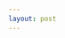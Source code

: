 ```yaml
---
layout: post
---
```

<head>
    <style>
        h1 {
            text-align: center;
        }

        .small-text {
            font-size: 60%; /* Adjust the percentage as needed */
        }
    </style>
</head>

<body>
    <h1>
        Beyond Blockbusters <br>
        <span class="small-text"> Unveiling Actors Career Evolution After A Big Hit </span>
    </h1>
</body>

<p><img src="imgs/trueman.jpeg" style="width: 100%; margin: 0 auto;"/></p>

## Introduction
Ever wondered what happens after the blockbuster applause fades ?

Is it a straight road to more box office triumphs, or does the plot take unexpected turns ? Do actors try on new roles and genres, or do they stick to what brought them fame ?

Get ready for the big reveal, we're digging deep into the lasting effects of blockbuster stardom. 

Join us on a journey through Hollywood's reel-life drama as we tackle burning questions about actors post-blockbuster. Through this investigation, we’ll make the focus on blockbuster actors compared to less well-known actors, to uncover the patterns of the most noteworthy aspect of their professional journey.

We’ll take a look at the most successful blockbusters and evaluate the success of their main actors/actresses in following movies. We'll also investigate how the new character type affects the reception by the audience: is an actor/actress less convincing in new role with a persona very far from his/her successful character? Some successful actors/actresses can incarnate a large palette of different roles, whereas some others are stuck to their successful character and have troubles getting out of it.

Get your front-row seat to the blockbuster aftermath, where we untangle the threads of success, genre exploration, and career longevity in the ever-enthralling world of Hollywood.

## Dataset
The CMU Movie Dataset contains information about more than 40 000 movies, including plot summaries from Wikipedia and metadata from Freebase.

With such a large database, it is complex to describe the careers of an English celebrity in the 40's and that of an actor in Japan in the 2000's.. Cultural and economical differences also make it difficult to find a common metric for success.

We focused our analysis on movies from the U.S. released after (and including) 1950. We also limited ourselves to actors that played at least in two movies. 

## Blockbusters
### Success of a movie
How would you define the success of a movie? The success of a movie is hard to define, but it can be related to the box office that it made.

However this doesn’t take into account the public impressions.. Did the audience enjoy it ?

To bridge this gap, we’ll use the IMDb dataset, known for its user ratings, as a barometer of a movie's popularity.

The success of a movie will be defined here as the product of the movie revenue with its average IMDb rating.

<p><img src="imgs/movies_success_per_year.png" style="width: 80%; margin: 0 auto;" /></p>

### The blockbuster metric
It is common to use the term “blockbuster” or “big hit” to describe movies scoring a huge success. They are in fact movies that stand out compared to the others.

To define these type of movies, we’ll consider that it has to be an outlier with respect to our previously defined success metric.

An outlier presents the following characteristic : 

outlier’s success metric > Q3 + 1.5(IQR)

where Q1, Q3 and IQR are respectively the first, third quantiles and the interquantile range

Now that we defined what makes a movie a big hit, let’s check there distribution over the years 

<p><img src="imgs/blockbuster_movies.png" style="width: 80%; margin: 0 auto;" /></p>

Exactly as expected, isn't it? Blockbuster movies are clearly more successful than the other average movies.

## Blockbuster actors: famous or low-key ?
Let’s look at the major differences between blockbuster actors and moderate actors and see if we can uncover some secrets

<p><img src="imgs/gender.png" style="width: 80%; margin: 0 auto;" /></p>

Aside from the fact that there are more men than women altogether, the difference is even bigger in blockbusters actors. It appears that men take center stage in the world of blockbusters

What about the peak of success of an actor ? The peak of an actor's carrier could be defined by the year were the actor played in the most number of most successful movies. We define this peak of success by the year where the product of the number of movies played in with their respective success metric is the highest.

Of course you’re gonna think “but what about the actors that.. don’t have a career peak and stay low-key?” Well we’ll take the career peak from blockbuster actors as reference time points, so that we can compare them

Let’s look if there’s a difference between the age of the career peak between blockbuster actors compared to ohter actors

<p><img src="imgs/peak_age.png" style="width: 80%; margin: 0 auto;" /></p>

Looks like actors in big hits usually hit their peak at an older age than those who don't star in big hits. 

<p><img src="imgs/peak_age.png" style="width: 80%; margin: 0 auto;" /></p>

### It's a match !

Let’s compare the characteristics of blockbuster actors to those of less-well known ones. The actors will be divided into two groups: those who starred in blockbusters and those who didn’t. Each actor from one group will be paired to an actor from the another group using a matching. These actors will be matched on their gender and their age at career peak. 

<p><img src="imgs/matching.jpeg" style="width: 60%; margin: 0 auto;" /></p>


### Career longevity
How about the career longevity of an actor ? Do you have more chances to have a long career if you’ve played in a big hit movie ?Let’s look at the career lifespans of actors that played in blockbusters versus the others. 

<p><img src="imgs/longevity_distribution.png" style="width: 80%; margin: 0 auto;" /></p>

Charting the journey of actors from their screen debut to their latest act, a striking pattern emerges. Actors involved in blockbuster hits tend to have longer careers, averaging a glamorous 22.12 years. In contrast, their counterparts averaged a more modest 15.73 years. This emphasizes the transformative power of a blockbuster role in an actor's career.

<img src="imgs/sean_connery.jpeg" style="width: 30%; margin: 0 auto;" />

### Movie counts
In the next exciting chapter of our data-driven story, we shifted the focus to the number of movies each actor has starred in. Our investigation uncovered a notable distinction: actors in big hits (the Treatment Group) tend to have a higher average number of movie appearances (16 on average) compared to actors who haven't starred in big hits (7 on average). The results of Welch's t-test, yielding a p-value of 0.0, emphasize a significant difference in movie counts between the two actor groups. This reinforces our earlier findings: actors in big hits not only experience a momentary surge in fame but are likely to have more extensive filmographies compared to their colleagues without big-hit experiences.

<p><img src="imgs/movie_counts.png" style="width: 80%; margin: 0 auto;" /></p>

The median line in the blue box, which represents our Treatment Group (actors in big hits), is noticeably higher than its counterpart. The range of movie counts, especially on the higher side, is broader in the Treatment Group, indicating a more varied and often prolific career span among these actors. Another interesting point is the group's outliers—actors with exceptionally high movie counts—reinforcing the idea that a role in a big hit can lead to a more diverse and prolific acting career.

## Career analysis

Let's examine the average success for movies arranged chronologically.

<p><img src="imgs/movie_counts.png" style="width: 80%; margin: 0 auto;" /></p>

The median success values follow a similar pattern before the big hit, but here's the twist: after the blockbuster moment, the treatment group's median skyrockets, and instead of falling back to its original low, it stabilizes at a slightly higher level for the next movies.

P-values for Wilcoxon tests also confirm that the movie success value of actors after they played in their first big hit is higher than the rest of the actors.

Finally, let's look at the character role evolution in our actors careers

<p><img src="imgs/movie_counts.png" style="width: 80%; margin: 0 auto;" /></p>

## Conclusion
